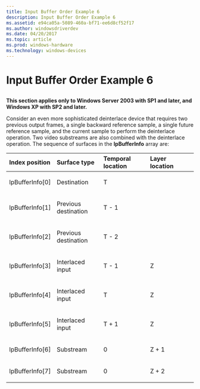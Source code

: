 ```yaml
---
title: Input Buffer Order Example 6
description: Input Buffer Order Example 6
ms.assetid: e94ca05a-5089-460a-bf71-ee6d8cf52f17
ms.author: windowsdriverdev
ms.date: 04/20/2017
ms.topic: article
ms.prod: windows-hardware
ms.technology: windows-devices
---
```


# Input Buffer Order Example 6


## <span id="ddk_input_buffer_order_example_6_gg"></span><span id="DDK_INPUT_BUFFER_ORDER_EXAMPLE_6_GG"></span>


**This section applies only to Windows Server 2003 with SP1 and later, and Windows XP with SP2 and later.**

Consider an even more sophisticated deinterlace device that requires two previous output frames, a single backward reference sample, a single future reference sample, and the current sample to perform the deinterlace operation. Two video substreams are also combined with the deinterlace operation. The sequence of surfaces in the **lpBufferInfo** array are:

<table>
<colgroup>
<col width="25%" />
<col width="25%" />
<col width="25%" />
<col width="25%" />
</colgroup>
<thead>
<tr class="header">
<th align="left">Index position</th>
<th align="left">Surface type</th>
<th align="left">Temporal location</th>
<th align="left">Layer location</th>
</tr>
</thead>
<tbody>
<tr class="odd">
<td align="left"><p>lpBufferInfo[0]</p></td>
<td align="left"><p>Destination</p></td>
<td align="left"><p>T</p></td>
<td align="left"></td>
</tr>
<tr class="even">
<td align="left"><p>lpBufferInfo[1]</p></td>
<td align="left"><p>Previous destination</p></td>
<td align="left"><p>T - 1</p></td>
<td align="left"></td>
</tr>
<tr class="odd">
<td align="left"><p>lpBufferInfo[2]</p></td>
<td align="left"><p>Previous destination</p></td>
<td align="left"><p>T - 2</p></td>
<td align="left"></td>
</tr>
<tr class="even">
<td align="left"><p>lpBufferInfo[3]</p></td>
<td align="left"><p>Interlaced input</p></td>
<td align="left"><p>T - 1</p></td>
<td align="left"><p>Z</p></td>
</tr>
<tr class="odd">
<td align="left"><p>lpBufferInfo[4]</p></td>
<td align="left"><p>Interlaced input</p></td>
<td align="left"><p>T</p></td>
<td align="left"><p>Z</p></td>
</tr>
<tr class="even">
<td align="left"><p>lpBufferInfo[5]</p></td>
<td align="left"><p>Interlaced input</p></td>
<td align="left"><p>T + 1</p></td>
<td align="left"><p>Z</p></td>
</tr>
<tr class="odd">
<td align="left"><p>lpBufferInfo[6]</p></td>
<td align="left"><p>Substream</p></td>
<td align="left"><p>0</p></td>
<td align="left"><p>Z + 1</p></td>
</tr>
<tr class="even">
<td align="left"><p>lpBufferInfo[7]</p></td>
<td align="left"><p>Substream</p></td>
<td align="left"><p>0</p></td>
<td align="left"><p>Z + 2</p></td>
</tr>
</tbody>
</table>

 

 

 





